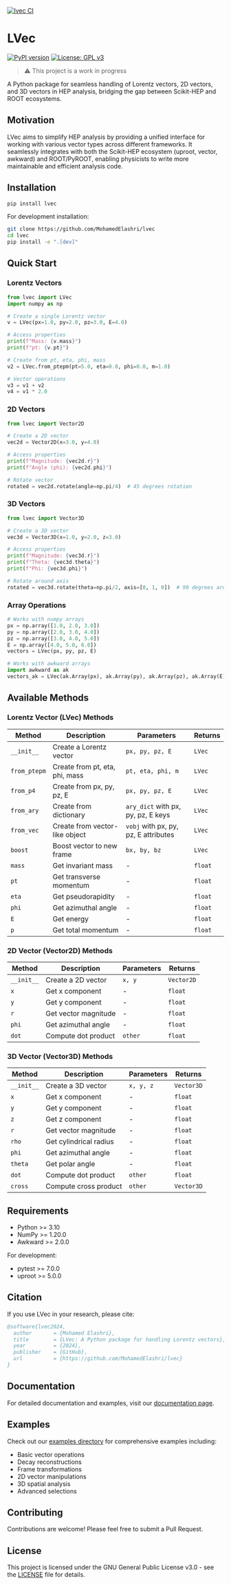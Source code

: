 [![lvec CI](https://github.com/MohamedElashri/lvec/actions/workflows/Build_Package.yml/badge.svg)](https://github.com/MohamedElashri/lvec/actions/workflows/Build_Package.yml)

# LVec

[![PyPI version](https://badge.fury.io/py/lvec.svg)](https://badge.fury.io/py/lvec)
[![License: GPL v3](https://img.shields.io/badge/License-GPLv3-blue.svg)](https://www.gnu.org/licenses/gpl-3.0)

> ⚠️ This project is a work in progress

A Python package for seamless handling of Lorentz vectors, 2D vectors, and 3D vectors in HEP analysis, bridging the gap between Scikit-HEP and ROOT ecosystems.

## Motivation

LVec aims to simplify HEP analysis by providing a unified interface for working with various vector types across different frameworks. It seamlessly integrates with both the Scikit-HEP ecosystem (uproot, vector, awkward) and ROOT/PyROOT, enabling physicists to write more maintainable and efficient analysis code.

## Installation

```bash
pip install lvec
```

For development installation:
```bash
git clone https://github.com/MohamedElashri/lvec
cd lvec
pip install -e ".[dev]"
```

## Quick Start

### Lorentz Vectors
```python
from lvec import LVec
import numpy as np

# Create a single Lorentz vector
v = LVec(px=1.0, py=2.0, pz=3.0, E=4.0)

# Access properties
print(f"Mass: {v.mass}")
print(f"pt: {v.pt}")

# Create from pt, eta, phi, mass
v2 = LVec.from_ptepm(pt=5.0, eta=0.0, phi=0.0, m=1.0)

# Vector operations
v3 = v1 + v2
v4 = v1 * 2.0
```

### 2D Vectors
```python
from lvec import Vector2D

# Create a 2D vector
vec2d = Vector2D(x=3.0, y=4.0)

# Access properties
print(f"Magnitude: {vec2d.r}")
print(f"Angle (phi): {vec2d.phi}")

# Rotate vector
rotated = vec2d.rotate(angle=np.pi/4)  # 45 degrees rotation
```

### 3D Vectors
```python
from lvec import Vector3D

# Create a 3D vector
vec3d = Vector3D(x=1.0, y=2.0, z=3.0)

# Access properties
print(f"Magnitude: {vec3d.r}")
print(f"Theta: {vec3d.theta}")
print(f"Phi: {vec3d.phi}")

# Rotate around axis
rotated = vec3d.rotate(theta=np.pi/2, axis=[0, 1, 0])  # 90 degrees around y-axis
```

### Array Operations
```python
# Works with numpy arrays
px = np.array([1.0, 2.0, 3.0])
py = np.array([2.0, 3.0, 4.0])
pz = np.array([3.0, 4.0, 5.0])
E = np.array([4.0, 5.0, 6.0])
vectors = LVec(px, py, pz, E)

# Works with awkward arrays
import awkward as ak
vectors_ak = LVec(ak.Array(px), ak.Array(py), ak.Array(pz), ak.Array(E))
```

## Available Methods

### Lorentz Vector (LVec) Methods

| Method | Description | Parameters | Returns |
|--------|-------------|------------|----------|
| `__init__` | Create a Lorentz vector | `px, py, pz, E` | `LVec` |
| `from_ptepm` | Create from pt, eta, phi, mass | `pt, eta, phi, m` | `LVec` |
| `from_p4` | Create from px, py, pz, E | `px, py, pz, E` | `LVec` |
| `from_ary` | Create from dictionary | `ary_dict` with px, py, pz, E keys | `LVec` |
| `from_vec` | Create from vector-like object | `vobj` with px, py, pz, E attributes | `LVec` |
| `boost` | Boost vector to new frame | `bx, by, bz` | `LVec` |
| `mass` | Get invariant mass | - | `float` |
| `pt` | Get transverse momentum | - | `float` |
| `eta` | Get pseudorapidity | - | `float` |
| `phi` | Get azimuthal angle | - | `float` |
| `E` | Get energy | - | `float` |
| `p` | Get total momentum | - | `float` |

### 2D Vector (Vector2D) Methods

| Method | Description | Parameters | Returns |
|--------|-------------|------------|----------|
| `__init__` | Create a 2D vector | `x, y` | `Vector2D` |
| `x` | Get x component | - | `float` |
| `y` | Get y component | - | `float` |
| `r` | Get vector magnitude | - | `float` |
| `phi` | Get azimuthal angle | - | `float` |
| `dot` | Compute dot product | `other` | `float` |

### 3D Vector (Vector3D) Methods

| Method | Description | Parameters | Returns |
|--------|-------------|------------|----------|
| `__init__` | Create a 3D vector | `x, y, z` | `Vector3D` |
| `x` | Get x component | - | `float` |
| `y` | Get y component | - | `float` |
| `z` | Get z component | - | `float` |
| `r` | Get vector magnitude | - | `float` |
| `rho` | Get cylindrical radius | - | `float` |
| `phi` | Get azimuthal angle | - | `float` |
| `theta` | Get polar angle | - | `float` |
| `dot` | Compute dot product | `other` | `float` |
| `cross` | Compute cross product | `other` | `Vector3D` |

## Requirements

- Python >= 3.10
- NumPy >= 1.20.0
- Awkward >= 2.0.0

For development:
- pytest >= 7.0.0
- uproot >= 5.0.0

## Citation

If you use LVec in your research, please cite:

```bibtex
@software{lvec2024,
  author       = {Mohamed Elashri},
  title        = {LVec: A Python package for handling Lorentz vectors},
  year         = {2024},
  publisher    = {GitHub},
  url          = {https://github.com/MohamedElashri/lvec}
}
```

## Documentation

For detailed documentation and examples, visit our [documentation page](https://github.com/MohamedElashri/lvec/tree/main/docs).

## Examples

Check out our [examples directory](https://github.com/MohamedElashri/lvec/tree/main/examples) for comprehensive examples including:
- Basic vector operations
- Decay reconstructions
- Frame transformations
- 2D vector manipulations
- 3D spatial analysis
- Advanced selections

## Contributing

Contributions are welcome! Please feel free to submit a Pull Request.

## License

This project is licensed under the GNU General Public License v3.0 - see the [LICENSE](LICENSE) file for details.
